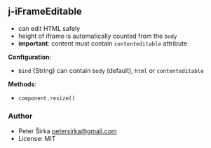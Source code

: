 ## j-iFrameEditable

- can edit HTML safely
- height of iframe is automatically counted from the `body`
- __important__: content must contain `contenteditable` attribute

__Configuration__:
- `bind` {String} can contain `body` (default), `html` or `contenteditable`

__Methods__:
- `component.resize()`

### Author

- Peter Širka <petersirka@gmail.com>
- License: MIT